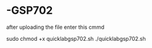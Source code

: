 # -GSP702

after uploading the file enter this cmmd

sudo chmod +x quicklabgsp702.sh
./quicklabgsp702.sh
